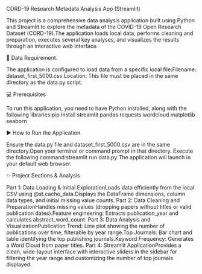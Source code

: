 CORD-19 Research Metadata Analysis App (Streamlit)

This project is a comprehensive data analysis application built using Python and Streamlit to explore the metadata of the COVID-19 Open Research Dataset (CORD-19).The application loads local data, performs cleaning and preparation, executes several key analyses, and visualizes the results through an interactive web interface.

💾 Data Requirement.

The application is configured to load data from a specific local file:Filename: dataset_first_5000.csv
Location: This file must be placed in the same directory as the data.py script.

💻 Prerequisites

To run this application, you need to have Python installed, along with the following libraries:pip install streamlit pandas requests wordcloud matplotlib seaborn

▶️ How to Run the Application

Ensure the data.py file and dataset_first_5000.csv are in the same directory.Open your terminal or command prompt in that directory.
Execute the following command:streamlit run data.py
The application will launch in your default web browser.

✨ Project Sections & Analysis

Part 1: Data Loading & Initial ExplorationLoads data efficiently from the local CSV using @st.cache_data.Displays the DataFrame dimensions, column data types, and initial missing value counts.
Part 2: Data Cleaning and PreparationHandles missing values (dropping papers without titles or valid publication dates).Feature engineering: Extracts publication_year and calculates abstract_word_count.
Part 3: Data Analysis and VisualizationPublication Trend: Line plot showing the number of publications over time, filterable by year range.Top Journals: Bar chart and table identifying the top publishing journals.Keyword Frequency: Generates a Word Cloud from paper titles.
Part 4: Streamlit ApplicationProvides a clean, wide-layout interface with interactive sliders in the sidebar for filtering the year range and customizing the number of top journals displayed.
